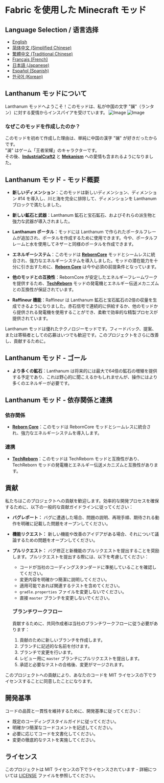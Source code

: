 # Fabric を使用した Minecraft モッド

## Language Selection / 语言选择

- [English](README.md)
- [简体中文 (Simplified Chinese)](README_ZH.md)
- [繁體中文 (Traditional Chinese)](README_TW.md)
- [Français (French)](README_FR.md)
- [日本語 (Japanese)](README_JA.md)
- [Español (Spanish)](README_ES.md)
- [한국어 (Korean)](README_KO.md)

## Lanthanum モッドについて

Lanthanum モッドへようこそ！このモッドは、私が中国の文字 "镧"（ランタン）に対する愛情からインスパイアを受けています。
![Image](gallery/lanthanum_1.png)
![Image](gallery/lanthanum_2.png)

### なぜこのモッドを作成したのか？

このモッドを初めて作成した理由は、単純に中国の漢字 "镧" が好きだったからです。<br/>
"澜" はゲーム「王者栄耀」のキャラクターです。<br/>
その後、[**IndustrialCraft2**](https://www.curseforge.com/minecraft/mc-mods/industrial-craft) と [**Mekanism**](https://www.curseforge.com/minecraft/mc-mods/mekanism) への愛情も含まれるようになりました。

## Lanthanum モッド - モッド概要

- **新しいディメンション**：このモッドは新しいディメンション、ディメンション #14 を導入し、川と海を完全に排除して、ディメンションを Lanthanum ブロックで満たしました。

- **新しい鉱石と武器**：Lanthanum 鉱石と宝石鉱石、およびそれらの派生物と強力な武器が導入されました。

- **Lanthanum ポータル**：モッドには Lanthanum で作られたポータルフレームが追加され、ポータルを作成するために使用できます。今や、ポータルフレームと水を使用してネザーと同様のポータルを作成できます。

- **エネルギーシステム**：このモッドは [**RebornCore**](https://www.curseforge.com/minecraft/mc-mods/reborncore) モッドとシームレスに統合され、強力なエネルギーシステムを導入しました。モッドの潜在能力を十分に引き出すために、[**Reborn Core**](https://www.curseforge.com/minecraft/mc-mods/reborncore) は今や必須の前提条件となっています。

- **他のモッドとの互換性**：RebornCore が安定したエネルギーフレームワークを提供するため、[**TechReborn**](https://www.curseforge.com/minecraft/mc-mods/techreborn) モッドの発電機とエネルギー伝送メカニズムとの互換性が保証されています。

- **Raffineur 機能**：Raffineur は Lanthanum 鉱石と宝石鉱石の2倍の収量を生成できるようになりました。赤石信号で連続的に供給するか、他のモッドから提供される発電機を使用することができ、柔軟で効率的な精製プロセスが提供されています。

Lanthanum モッドは優れたテクノロジーモッドです。フィードバック、提案、または寄稿者としての応募はいつでも歓迎です。このプロジェクトをさらに改善し、貢献するために。

## Lanthanum モッド - ゴール

- **より多くの鉱石**：Lanthanum は将来的には最大で64倍の鉱石の増殖を提供する予定であり、これは野心的に聞こえるかもしれませんが、操作にはより多くのエネルギーが必要です。

## Lanthanum モッド - 依存関係と連携

### 依存関係
- [**Reborn Core**](https://www.curseforge.com/minecraft/mc-mods/reborncore)：このモッドは RebornCore モッドとシームレスに統合され、強力なエネルギーシステムを導入します。

### 連携
- [**TechReborn**](https://www.curseforge.com/minecraft/mc-mods/techreborn)：このモッドは TechReborn モッドと互換性があり、TechReborn モッドの発電機とエネルギー伝送メカニズムと互換性があります。

## 貢献

私たちはこのプロジェクトへの貢献を歓迎します。効率的な開発プロセスを確保するために、以下の一般的な貢献ガイドラインに従ってください：

- **バグレポート：** バグに遭遇した場合、問題の説明、再現手順、期待される動作を明確に記載した問題をオープンしてください。

- **機能リクエスト：** 新しい機能や改善のアイデアがある場合、それについて議論するための問題をオープンしてください。

- **プルリクエスト：** バグ修正と新機能のプルリクエストを提出することを奨励します。プルリクエストを提出する際には、以下を考慮してください：
    - コードが当社のコーディングスタンダードに準拠していることを確認してください。
    - 変更内容を明確かつ簡潔に説明してください。
    - 適用可能であれば関連するテストを含めてください。
    - `gradle.properties` ファイルを変更しないでください。
    - 直接 `master` ブランチを変更しないでください。

  ### ブランチワークフロー

  貢献するために、共同作成者は当社のブランチワークフローに従う必要があります：
    1. 貢献のために新しいブランチを作成します。
    2. ブランチに記述的な名前を付けます。
    3. ブランチで変更を行います。
    4. レビュー用に `master` ブランチにプルリクエストを提出します。
    5. 承認と必要なテストの合格後、変更がマージされます。

このプロジェクトへの貢献により、あなたのコードを MIT ライセンスの下でライセンスすることに同意したことになります。

## 開発基準

コードの品質と一貫性を維持するために、開発基準に従ってください：
- 既定のコーディングスタイルガイドに従ってください。
- 明確かつ簡潔なコードコメントを記述してください。
- 必要に応じてコードを文書化してください。
- 変更の徹底的なテストを実施してください。

## ライセンス

このプロジェクトは MIT ライセンスの下でライセンスされています - 詳細については [LICENSE](LICENSE) ファイルを参照してください。